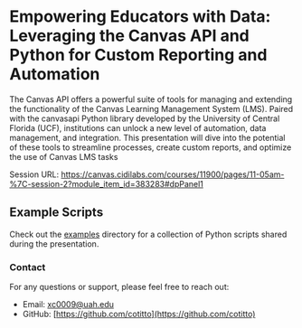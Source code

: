 # Empowering Educators with Data: Leveraging the Canvas API and Python for Custom Reporting and Automation
The Canvas API offers a powerful suite of tools for managing and extending the functionality of the Canvas Learning Management System (LMS). Paired with the canvasapi Python library developed by the University of Central Florida (UCF), institutions can unlock a new level of automation, data management, and integration. This presentation will dive into the potential of these tools to streamline processes, create custom reports, and optimize the use of Canvas LMS tasks

Session URL: https://canvas.cidilabs.com/courses/11900/pages/11-05am-%7C-session-2?module_item_id=383283#dpPanel1

## Example Scripts
Check out the [examples](./examples) directory for a collection of Python scripts shared during the presentation.

### Contact
For any questions or support, please feel free to reach out:

- Email: [xc0009@uah.edu](mailto:xc0009@uah.edu)
- GitHub: [https://github.com/cotitto](https://github.com/cotitto)